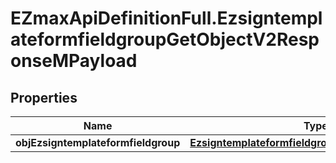 # EZmaxApiDefinitionFull.EzsigntemplateformfieldgroupGetObjectV2ResponseMPayload

## Properties

Name | Type | Description | Notes
------------ | ------------- | ------------- | -------------
**objEzsigntemplateformfieldgroup** | [**EzsigntemplateformfieldgroupResponseCompound**](EzsigntemplateformfieldgroupResponseCompound.md) |  | 


